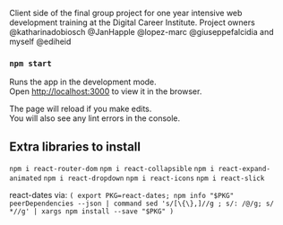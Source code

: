Client side of the final group project for one year intensive web development training at the Digital Career Institute. Project owners @katharinadobiosch @JanHapple @lopez-marc @giuseppefalcidia and myself @ediheid

### `npm start`

Runs the app in the development mode.\
Open [http://localhost:3000](http://localhost:3000) to view it in the browser.

The page will reload if you make edits.\
You will also see any lint errors in the console.

## Extra libraries to install

`npm i react-router-dom`
`npm i react-collapsible`
`npm i react-expand-animated`
`npm i react-dropdown`
`npm i react-icons`
`npm i react-slick`

react-dates via:
`( export PKG=react-dates; npm info "$PKG" peerDependencies --json | command sed 's/[\{\},]//g ; s/: /@/g; s/ *//g' | xargs npm install --save "$PKG" ) `
